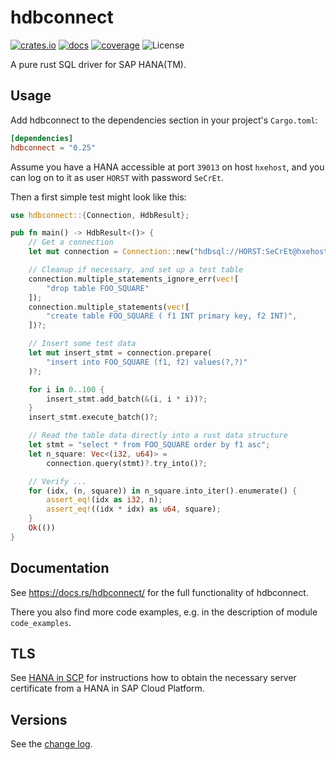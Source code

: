 # hdbconnect

[![crates.io](https://meritbadge.herokuapp.com/hdbconnect)](
    https://crates.io/crates/hdbconnect)
[![docs](https://docs.rs/hdbconnect/badge.svg)](
    https://docs.rs/hdbconnect)
[![coverage](https://coveralls.io/repos/github/PSeitz/rust-hdbconnect/badge.svg?branch=master)](
    https://coveralls.io/github/PSeitz/rust-hdbconnect)
![License](https://img.shields.io/crates/l/hdbconnect.svg)

A pure rust SQL driver for SAP HANA(TM).

## Usage

Add hdbconnect to the dependencies section in your project's `Cargo.toml`:

```toml
[dependencies]
hdbconnect = "0.25"
```

Assume you have a HANA accessible at port `39013` on host `hxehost`,
and you can log on to it as user `HORST` with password `SeCrEt`.

Then a first simple test might look like this:

```rust
use hdbconnect::{Connection, HdbResult};

pub fn main() -> HdbResult<()> {
    // Get a connection
    let mut connection = Connection::new("hdbsql://HORST:SeCrEt@hxehost:39013")?;

    // Cleanup if necessary, and set up a test table
    connection.multiple_statements_ignore_err(vec![
        "drop table FOO_SQUARE"
    ]);
    connection.multiple_statements(vec![
        "create table FOO_SQUARE ( f1 INT primary key, f2 INT)",
    ])?;

    // Insert some test data
    let mut insert_stmt = connection.prepare(
        "insert into FOO_SQUARE (f1, f2) values(?,?)"
    )?;

    for i in 0..100 {
        insert_stmt.add_batch(&(i, i * i))?;
    }
    insert_stmt.execute_batch()?;

    // Read the table data directly into a rust data structure
    let stmt = "select * from FOO_SQUARE order by f1 asc";
    let n_square: Vec<(i32, u64)> =
        connection.query(stmt)?.try_into()?;

    // Verify ...
    for (idx, (n, square)) in n_square.into_iter().enumerate() {
        assert_eq!(idx as i32, n);
        assert_eq!((idx * idx) as u64, square);
    }
    Ok(())
}
```

## Documentation

See <https://docs.rs/hdbconnect/> for the full functionality of hdbconnect.

There you also find more code examples, e.g. in the description of module `code_examples`.

## TLS

See [HANA in SCP](HANA_in_SCP.md) for instructions how to obtain the necessary server
certificate from a HANA in SAP Cloud Platform.

## Versions

See the [change log](https://github.com/emabee/rust-hdbconnect/blob/master/CHANGELOG.md).
